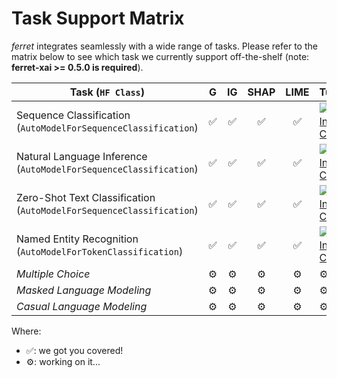 # Task Support Matrix

*ferret* integrates seamlessly with a wide range of tasks. Please refer to the matrix below
to see which task we currently support off-the-shelf (note: **ferret-xai >= 0.5.0 is required**).


| Task (`HF Class`) | G | IG | SHAP | LIME | Tutorial |
|-------------------------------|:-:|:--:|:----:|:----:|----------|
| Sequence Classification (`AutoModelForSequenceClassification`)     | ✅ |  ✅ |   ✅  |   ✅  | [![Open In Colab](https://colab.research.google.com/assets/colab-badge.svg)](https://colab.research.google.com/github/g8a9/ferret/blob/task-API/examples/sentiment_classification.ipynb) |
| Natural Language Inference (`AutoModelForSequenceClassification`)   | ✅ |  ✅ |   ✅  |   ✅  | [![Open In Colab](https://colab.research.google.com/assets/colab-badge.svg)](https://colab.research.google.com/github/g8a9/ferret/blob/task-API/examples/nli.ipynb) |
| Zero-Shot Text Classification (`AutoModelForSequenceClassification`) | ✅ |  ✅ |   ✅  |   ✅  | [![Open In Colab](https://colab.research.google.com/assets/colab-badge.svg)](https://colab.research.google.com/github/g8a9/ferret/blob/task-API/examples/zeroshot_text_classification.ipynb) |
| Named Entity Recognition (`AutoModelForTokenClassification`)  | ✅  |  ✅  |  ✅️  |  ✅  | [![Open In Colab](https://colab.research.google.com/assets/colab-badge.svg)](https://colab.research.google.com/github/g8a9/ferret/blob/task-API/examples/ner.ipynb) |
| _Multiple Choice_    |  ⚙️ | ⚙️   | ⚙️     | ⚙️     |       ⚙️   |
| _Masked Language Modeling_    |  ⚙️ | ⚙️   |    ⚙️  | ⚙️     |       ⚙️   |
| _Casual Language Modeling_    |  ⚙️ |  ⚙️  |  ⚙️    |     ⚙️ |  ⚙️        |

Where:
- ✅: we got you covered!
- ⚙️: working on it...
